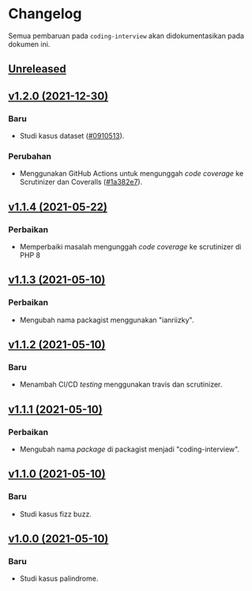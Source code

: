 # Changelog

Semua pembaruan pada `coding-interview` akan didokumentasikan pada dokumen ini.

## [Unreleased](https://github.com/ianriizky/coding-interview/compare/master...develop)

## [v1.2.0 (2021-12-30)](https://github.com/ianriizky/coding-interview/compare/v1.1.4...v1.2.0)

### Baru
- Studi kasus dataset ([#0910513](https://github.com/ianriizky/coding-interview/commit/0910513b6806a32331ebe5e15cfe5bf95c90a168)).

### Perubahan
- Menggunakan GitHub Actions untuk mengunggah *code coverage* ke Scrutinizer dan Coveralls ([#1a382e7](https://github.com/ianriizky/coding-interview/commit/1a382e7bbfb4876b0b062afddf097d5421e1acb0)).


## [v1.1.4 (2021-05-22)](https://github.com/ianriizky/coding-interview/compare/v1.1.3...v1.1.4)

### Perbaikan
- Memperbaiki masalah mengunggah *code coverage* ke scrutinizer di PHP 8


## [v1.1.3 (2021-05-10)](https://github.com/ianriizky/coding-interview/compare/v1.1.2...v1.1.3)

### Perbaikan
- Mengubah nama packagist menggunakan "ianriizky".


## [v1.1.2 (2021-05-10)](https://github.com/ianriizky/coding-interview/compare/v1.1.1...v1.1.2)

### Baru
- Menambah CI/CD *testing* menggunakan travis dan scrutinizer.


## [v1.1.1 (2021-05-10)](https://github.com/ianriizky/coding-interview/compare/v1.1.0...v1.1.1)

### Perbaikan
- Mengubah nama *package* di packagist menjadi "coding-interview".


## [v1.1.0 (2021-05-10)](https://github.com/ianriizky/coding-interview/compare/v1.0.0...v1.1.0)

### Baru
- Studi kasus fizz buzz.


## [v1.0.0 (2021-05-10)](https://github.com/ianriizky/coding-interview/releases/tag/v1.0.0)

### Baru
- Studi kasus palindrome.
